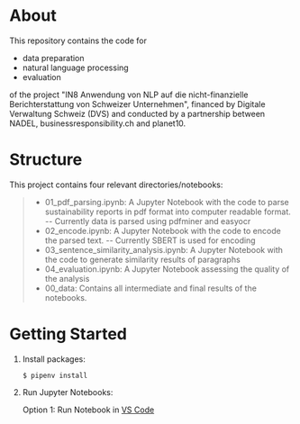 # About

This repository contains the code for

- data preparation
- natural language processing
- evaluation

of the project "IN8 Anwendung von NLP auf die nicht-finanzielle Berichterstattung von Schweizer Unternehmen", financed by Digitale Verwaltung Schweiz (DVS) and conducted by a partnership between NADEL, businessresponsibility.ch and planet10.

# Structure

This project contains four relevant directories/notebooks:

> - 01_pdf_parsing.ipynb: A Jupyter Notebook with the code to parse sustainability reports in pdf format into computer readable format.
>   -- Currently data is parsed using pdfminer and easyocr
> - 02_encode.ipynb: A Jupyter Notebook with the code to encode the parsed text.
>   -- Currently SBERT is used for encoding
> - 03_sentence_similarity_analysis.ipynb: A Jupyter Notebook with the code to generate similarity results of paragraphs
> - 04_evaluation.ipynb: A Jupyter Notebook assessing the quality of the analysis
> - 00_data: Contains all intermediate and final results of the notebooks.

# Getting Started

1.  Install packages:

        $ pipenv install

2.  Run Jupyter Notebooks:

    Option 1: Run Notebook in [VS Code](https://code.visualstudio.com/docs/datascience/jupyter-notebooks)

